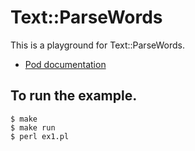 # Text::ParseWords

This is a playground for Text::ParseWords.
- [Pod documentation](https://metacpan.org/pod/Text::ParseWords)

## To run the example.
```
$ make
$ make run
$ perl ex1.pl
```
